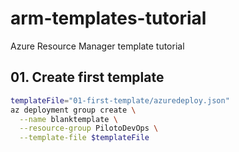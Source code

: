 # arm-templates-tutorial
Azure Resource Manager template tutorial

## 01. Create first template

```bash
templateFile="01-first-template/azuredeploy.json"
az deployment group create \
  --name blanktemplate \
  --resource-group PilotoDevOps \
  --template-file $templateFile
```